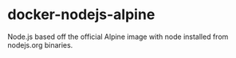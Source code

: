 # docker-nodejs-alpine
Node.js based off the official Alpine image with node installed from nodejs.org binaries.
#####
